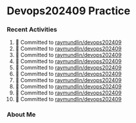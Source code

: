 # Devops202409 Practice

### Recent Activities
<!--START_SECTION:activity-->
1. 📝 Committed to [raymundlin/devops202409](https://github.com/raymundlin/devops202409/commit/85429f852e01e48162f1d9eb93db8a9e23b15782)
2. 📝 Committed to [raymundlin/devops202409](https://github.com/raymundlin/devops202409/commit/fa4b701f513a2cd1dc7c2c5660385cc494e55b26)
3. 📝 Committed to [raymundlin/devops202409](https://github.com/raymundlin/devops202409/commit/7b228a8a0fbecafef0bb8423ee947f122f690eab)
4. 📝 Committed to [raymundlin/devops202409](https://github.com/raymundlin/devops202409/commit/552c911c986cab716ee4e52fee3bb7d7707b8ec4)
5. 📝 Committed to [raymundlin/devops202409](https://github.com/raymundlin/devops202409/commit/494e082cb9716a2bcbd6e58a65e26d280c4de0f2)
6. 📝 Committed to [raymundlin/devops202409](https://github.com/raymundlin/devops202409/commit/aa20d31d2a7a44ba2d3cccc18dc86126b0a4518a)
7. 📝 Committed to [raymundlin/devops202409](https://github.com/raymundlin/devops202409/commit/8e92fdf4b501c3f5afd00e4588fcf05fe5736bdc)
8. 📝 Committed to [raymundlin/devops202409](https://github.com/raymundlin/devops202409/commit/1d045af0df985df95e14c4c42958d9b0e9d704a4)
9. 📝 Committed to [raymundlin/devops202409](https://github.com/raymundlin/devops202409/commit/03820c37b3fd62593a092b30fa7e6cf2aead7183)
10. 📝 Committed to [raymundlin/devops202409](https://github.com/raymundlin/devops202409/commit/cf2ee3524c3849bb469de0c392443a9f29fc5dfe)
<!--END_SECTION:activity-->

### About Me
<!-- MYLINKS:START -->
<!-- MYLINKS:END -->
